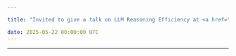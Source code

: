 ```yaml
---

title: "Invited to give a talk on LLM Reasoning Efficiency at <a href="https://meetings.informs.org/wordpress/annual/">INFORMS 2025</a>. See you in Atlanta!" 

date: 2025-05-22 00:00:00 UTC
---
```


---

